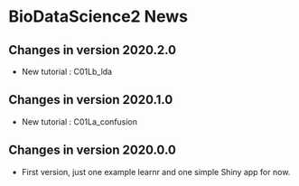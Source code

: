 # BioDataScience2 News

## Changes in version 2020.2.0

- New tutorial : C01Lb_lda

## Changes in version 2020.1.0

- New tutorial : C01La_confusion 

## Changes in version 2020.0.0

- First version, just one example learnr and one simple Shiny app for now.
